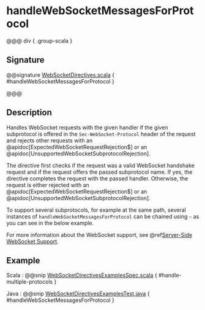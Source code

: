 # handleWebSocketMessagesForProtocol

@@@ div { .group-scala }

## Signature

@@signature [WebSocketDirectives.scala](/http/src/main/scala/org/apache/pekko/http/scaladsl/server/directives/WebSocketDirectives.scala) { #handleWebSocketMessagesForProtocol }

@@@

## Description

Handles WebSocket requests with the given handler if the given subprotocol is offered in the `Sec-WebSocket-Protocol`
header of the request and rejects other requests with an @apidoc[ExpectedWebSocketRequestRejection$] or an
@apidoc[UnsupportedWebSocketSubprotocolRejection].

The directive first checks if the request was a valid WebSocket handshake request and if the request offers the passed
subprotocol name. If yes, the directive completes the request with the passed handler. Otherwise, the request is
either rejected with an @apidoc[ExpectedWebSocketRequestRejection$] or an @apidoc[UnsupportedWebSocketSubprotocolRejection].

To support several subprotocols, for example at the same path, several instances of `handleWebSocketMessagesForProtocol` can
be chained using `~` as you can see in the below example.

For more information about the WebSocket support, see @ref[Server-Side WebSocket Support](../../../server-side/websocket-support.md).

## Example

Scala
:  @@snip [WebSocketDirectivesExamplesSpec.scala](/docs/src/test/scala/docs/http/scaladsl/server/directives/WebSocketDirectivesExamplesSpec.scala) { #handle-multiple-protocols }

Java
:  @@snip [WebSocketDirectivesExamplesTest.java](/docs/src/test/java/docs/http/javadsl/server/directives/WebSocketDirectivesExamplesTest.java) { #handleWebSocketMessagesForProtocol }
